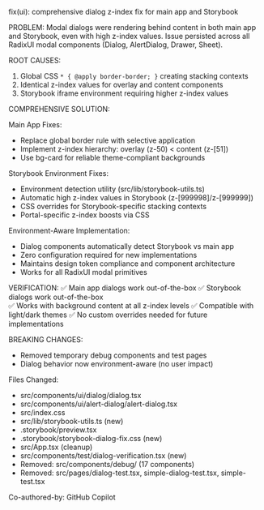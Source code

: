 fix(ui): comprehensive dialog z-index fix for main app and Storybook

PROBLEM:
Modal dialogs were rendering behind content in both main app and Storybook,
even with high z-index values. Issue persisted across all RadixUI modal
components (Dialog, AlertDialog, Drawer, Sheet).

ROOT CAUSES:
1. Global CSS `* { @apply border-border; }` creating stacking contexts
2. Identical z-index values for overlay and content components  
3. Storybook iframe environment requiring higher z-index values

COMPREHENSIVE SOLUTION:

Main App Fixes:
- Replace global border rule with selective application
- Implement z-index hierarchy: overlay (z-50) < content (z-[51])
- Use bg-card for reliable theme-compliant backgrounds

Storybook Environment Fixes:
- Environment detection utility (src/lib/storybook-utils.ts)
- Automatic high z-index values in Storybook (z-[999998]/z-[999999])
- CSS overrides for Storybook-specific stacking contexts
- Portal-specific z-index boosts via CSS

Environment-Aware Implementation:
- Dialog components automatically detect Storybook vs main app
- Zero configuration required for new implementations
- Maintains design token compliance and component architecture
- Works for all RadixUI modal primitives

VERIFICATION:
✅ Main app dialogs work out-of-the-box
✅ Storybook dialogs work out-of-the-box  
✅ Works with background content at all z-index levels
✅ Compatible with light/dark themes
✅ No custom overrides needed for future implementations

BREAKING CHANGES:
- Removed temporary debug components and test pages
- Dialog behavior now environment-aware (no user impact)

Files Changed:
- src/components/ui/dialog/dialog.tsx
- src/components/ui/alert-dialog/alert-dialog.tsx  
- src/index.css
- src/lib/storybook-utils.ts (new)
- .storybook/preview.tsx
- .storybook/storybook-dialog-fix.css (new)
- src/App.tsx (cleanup)
- src/components/test/dialog-verification.tsx (new)
- Removed: src/components/debug/ (17 components)
- Removed: src/pages/dialog-test.tsx, simple-dialog-test.tsx, simple-test.tsx

Co-authored-by: GitHub Copilot
